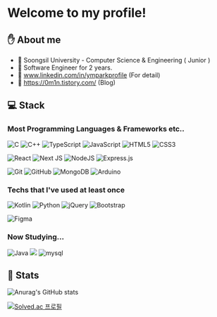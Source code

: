 # Welcome to my profile!

## ✋ About me
- 🏫 Soongsil University - Computer Science & Engineering ( Junior )
- 🏢 Software Engineer for 2 years.
- 🔗 www.linkedin.com/in/ymparkprofile (For detail)
- 📗 https://0m1n.tistory.com/ (Blog)

## 💻 Stack

### Most Programming Languages & Frameworks etc..
![C](https://img.shields.io/badge/c-%2300599C.svg?style=for-the-badge&logo=c&logoColor=white)
![C++](https://img.shields.io/badge/c++-%2300599C.svg?style=for-the-badge&logo=c%2B%2B&logoColor=white)
![TypeScript](https://img.shields.io/badge/typescript-%23007ACC.svg?style=for-the-badge&logo=typescript&logoColor=white)
![JavaScript](https://img.shields.io/badge/javascript-%23323330.svg?style=for-the-badge&logo=javascript&logoColor=%23F7DF1E)
![HTML5](https://img.shields.io/badge/html5-%23E34F26.svg?style=for-the-badge&logo=html5&logoColor=white)
![CSS3](https://img.shields.io/badge/css3-%231572B6.svg?style=for-the-badge&logo=css3&logoColor=white)

![React](https://img.shields.io/badge/react-%2320232a.svg?style=for-the-badge&logo=react&logoColor=%2361DAFB)
![Next JS](https://img.shields.io/badge/Next-black?style=for-the-badge&logo=next.js&logoColor=white)
![NodeJS](https://img.shields.io/badge/node.js-%2343853D.svg?style=for-the-badge&logo=node.js&logoColor=white)
![Express.js](https://img.shields.io/badge/express.js-%23404d59.svg?style=for-the-badge&logo=express&logoColor=%2361DAFB)

![Git](https://img.shields.io/badge/git-%23F05033.svg?style=for-the-badge&logo=git&logoColor=white)
![GitHub](https://img.shields.io/badge/github-%23121011.svg?style=for-the-badge&logo=github&logoColor=white)
![MongoDB](https://img.shields.io/badge/MongoDB-47A248?style=for-the-badge&logo=MongoDB&logoColor=white)
![Arduino](https://img.shields.io/badge/-Arduino-00979D?style=for-the-badge&logo=Arduino&logoColor=white)

### Techs that I've used at least once
![Kotlin](https://img.shields.io/badge/kotlin-%230095D5.svg?style=for-the-badge&logo=kotlin&logoColor=white)
![Python](https://img.shields.io/badge/python-3776AB.svg?style=for-the-badge&logo=python&logoColor=white)
![jQuery](https://img.shields.io/badge/jquery-%230769AD.svg?style=for-the-badge&logo=jquery&logoColor=white)
![Bootstrap](https://img.shields.io/badge/bootstrap-%23563D7C.svg?style=for-the-badge&logo=bootstrap&logoColor=white)

![Figma](https://img.shields.io/badge/figma-%23F24E1E.svg?style=for-the-badge&logo=figma&logoColor=white)

### Now Studying...
![Java](https://img.shields.io/badge/java-%23ED8B00.svg?style=for-the-badge&logo=java&logoColor=white)
<img src="https://img.shields.io/badge/Spring-6DB33F?style=for-the-badge&logo=Spring&logoColor=white">
![mysql](https://img.shields.io/badge/mysql-4479A1?style=for-the-badge&logo=mysql&logoColor=white)

## 🐣 Stats
![Anurag's GitHub stats](https://github-readme-stats.vercel.app/api?username=ympark99&hide=stars,issues&show_icons=true&theme=radical)

[![Solved.ac
프로필](http://mazassumnida.wtf/api/generate_badge?boj=ympark99)](https://solved.ac/ympark99)
